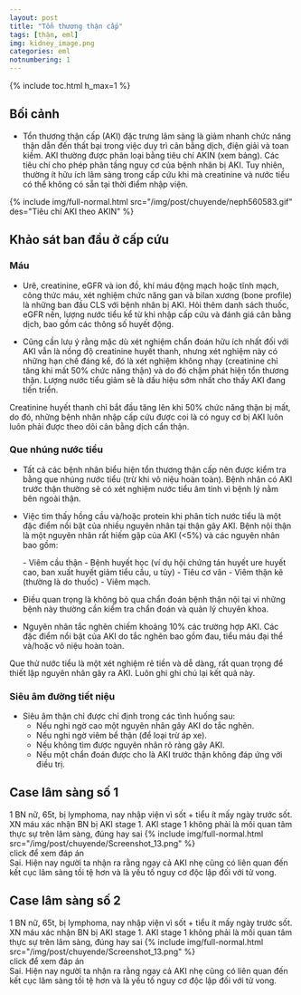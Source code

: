 ```yaml
---
layout: post
title: "Tổn thương thận cấp"
tags: [thận, eml]
img: kidney_image.png
categories: eml
notnumbering: 1
---
```


{% include toc.html h_max=1 %} 

## Bối cảnh
- <p class="text-justify">Tổn thương thận cấp (AKI) đặc trưng lâm sàng là giảm nhanh chức năng thận dẫn đến thất bại trong việc duy trì cân bằng dịch, điện giải và toan kiềm. AKI thường được phân loại bằng tiêu chí AKIN (xem bảng). Các tiêu chí cho phép phân tầng nguy cơ của bệnh nhân bị AKI. Tuy nhiên, thường ít hữu ích lâm sàng trong cấp cứu khi mà creatinine và nước tiểu có thể không có sẵn tại thời điểm nhập viện.</p>
{% include img/full-normal.html src="/img/post/chuyende/neph560583.gif" des="Tiêu chí AKI theo AKIN" %}

## Khảo sát ban đầu ở cấp cứu
### Máu
- <p class="text-justify">Urê, creatinine, eGFR và ion đồ, khí máu động mạch hoặc tĩnh mạch, công thức máu, xét nghiệm chức năng gan và bilan xương (bone profile) là những ban đầu CLS với bệnh nhân bị AKI. Hỏi thêm danh sách thuốc, eGFR nền, lượng nước tiểu kể từ khi nhập cấp cứu và đánh giá cân bằng dịch, bao gồm các thông số huyết động.</p>
- <p class="text-justify">Cũng cần lưu ý rằng mặc dù xét nghiệm chẩn đoán hữu ích nhất đối với AKI vẫn là nồng độ creatinine huyết thanh, nhưng xét nghiệm này có những hạn chế đáng kể, đó là xét nghiệm không nhạy (creatinine chỉ tăng khi mất 50% chức năng thận) và do đó chậm phát hiện tổn thương thận. Lượng nước tiểu giảm sẽ là dấu hiệu sớm nhất cho thấy AKI đang tiến triển.</p>
<div class="alert alert-danger" role="alert">
  Creatinine huyết thanh chỉ bắt đầu tăng lên khi 50% chức năng thận bị mất, do đó, những bệnh nhân nhập cấp cứu được coi là có nguy cơ bị AKI luôn luôn phải được theo dõi cân bằng dịch cẩn thận.
</div>

### Que nhúng nước tiểu
- <p class="text-justify">Tất cả các bệnh nhân biểu hiện tổn thương thận cấp nên được kiểm tra bằng que nhúng nước tiểu (trừ khi vô niệu hoàn toàn). Bệnh nhân có AKI trước thận thường sẽ có xét nghiệm nước tiểu âm tính vì bệnh lý nằm bên ngoài thận.</p>
- <p class="text-justify">Việc tìm thấy hồng cầu và/hoặc protein khi phân tích nước tiểu là một đặc điểm nổi bật của nhiều nguyên nhân tại thận gây AKI. Bệnh nội thận là một nguyên nhân rất hiếm gặp của AKI (<5%) và các nguyên nhân bao gồm:</p>
	- Viêm cầu thận
	- Bệnh huyết học (ví dụ hội chứng tán huyết ure huyết cao, ban xuất huyết giảm tiểu cầu, u tủy)
	- Tiêu cơ vân	
	- Viêm thận kẽ (thường là do thuốc)
	- Viêm mạch.
- <p class="text-justify">Điều quan trọng là không bỏ qua chẩn đoán bệnh thận nội tại vì những bệnh này thường cần kiểm tra chẩn đoán và quản lý chuyên khoa.</p>
- <p class="text-justify">Nguyên nhân tắc nghẽn chiếm khoảng 10% các trường hợp AKI. Các đặc điểm nổi bật của AKI do tắc nghẽn bao gồm đau, tiểu máu đại thể và/hoặc vô niệu hoàn toàn.</p>
<div class="alert alert-danger" role="alert">
  Que thử nước tiểu là một xét nghiệm rẻ tiền và dễ dàng, rất quan trọng để thiết lập nguyên nhân gây ra AKI. Luôn ghi ghi chú lại kết quả này.
</div>

### Siêu âm đường tiết niệu
- Siêu âm thận chỉ được chỉ định trong các tình huống sau:
	- Nếu nghi ngờ cao một nguyên nhân gây AKI do tắc nghẽn.
	- Nếu nghi ngờ viêm bể thận (để loại trừ áp xe).
	- Nếu không tìm được nguyên nhân rõ ràng gây AKI.
	- Nếu một chẩn đoán được cho là AKI trước thận không đáp ứng với điều trị.

## Case lâm sàng số 1
<div class="alert alert-dark" role="alert">
  1 BN nữ, 65t, bị lymphoma, nay nhập viện vì sốt + tiểu ít mấy ngày trước sốt. XN máu xác nhận BN bị AKI stage 1. AKI stage 1 không phải là mối quan tâm thực sự trên lâm sàng, đúng hay sai
  {% include img/full-normal.html src="/img/post/chuyende/Screenshot_13.png" %}
</div>

<div class="tomTat">
<div id="btTomTat" class="collapsed" data-toggle="collapse" href="#ndTomTat">
click để xem đáp án
</div>
<div id="ndTomTat" markdown="1" class="collapse multi-collapse ndTomTat">
Sai. Hiện nay người ta nhận ra rằng ngay cả AKI nhẹ cũng có liên quan đến kết cục lâm sàng tồi tệ hơn và là yếu tố nguy cơ độc lập đối với tử vong.
</div>
</div>

## Case lâm sàng số 2
<div class="alert alert-dark" role="alert">
  1 BN nữ, 65t, bị lymphoma, nay nhập viện vì sốt + tiểu ít mấy ngày trước sốt. XN máu xác nhận BN bị AKI stage 1. AKI stage 1 không phải là mối quan tâm thực sự trên lâm sàng, đúng hay sai
  {% include img/full-normal.html src="/img/post/chuyende/Screenshot_13.png" %}
</div>

<div class="tomTat">
<div id="btTomTat" class="collapsed" data-toggle="collapse" href="#ndTomTat2">
click để xem đáp án
</div>
<div id="ndTomTat2" markdown="1" class="collapse multi-collapse ndTomTat2">
Sai. Hiện nay người ta nhận ra rằng ngay cả AKI nhẹ cũng có liên quan đến kết cục lâm sàng tồi tệ hơn và là yếu tố nguy cơ độc lập đối với tử vong.
</div>
</div>
